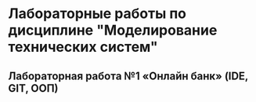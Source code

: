 # Лабораторные работы по дисциплине "Моделирование технических систем"

## Лабораторная работа №1 «Онлайн банк» (IDE, GIT, ООП)

